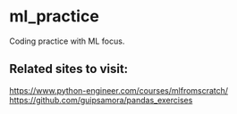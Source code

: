 # ml_practice
Coding practice with ML focus.

## Related sites to visit:
https://www.python-engineer.com/courses/mlfromscratch/ \
https://github.com/guipsamora/pandas_exercises

